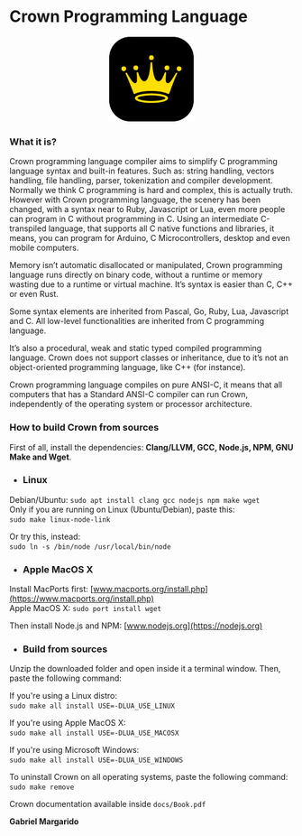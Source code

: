# Crown Programming Language

<center><img src="assets/crown-modern-icon.png" width="150px"></center>

### What it is?
Crown programming language compiler aims to simplify C programming language syntax and built-in features. Such as: string handling, vectors handling, file handling, parser, tokenization and compiler development. Normally we think C programming is hard and complex, this is actually truth. However with Crown programming language, the scenery has been changed, with a syntax near to Ruby, Javascript or Lua, even more people can program in C without programming in C. Using an intermediate C-transpiled language, that supports all C native functions and libraries, it means, you can program for Arduino, C Microcontrollers, desktop and even mobile computers.


Memory isn’t automatic disallocated or manipulated, Crown programming language runs directly on binary code, without a runtime or memory wasting due to a runtime or virtual machine. It’s syntax is easier than C, C++ or even Rust.

Some syntax elements are inherited from Pascal, Go, Ruby, Lua, Javascript and C. All low-level functionalities are inherited from C programming language.

It’s also a procedural, weak and static typed compiled programming language. Crown does not support classes or inheritance, due to it’s not an object-oriented programming language, like C++ (for instance).

Crown programming language compiles on pure ANSI-C, it means that all computers that has a Standard ANSI-C compiler can run Crown, independently of the operating system or processor architecture.


### How to build Crown from sources

First of all, install the dependencies: **Clang/LLVM, GCC, Node.js, NPM, GNU Make and Wget**.   

- ### Linux
Debian/Ubuntu: `sudo apt install clang gcc nodejs npm make wget`  
Only if you are running on Linux (Ubuntu/Debian), paste this:   
`sudo make linux-node-link`  


Or try this, instead:  
`sudo ln -s /bin/node /usr/local/bin/node`  


- ### Apple MacOS X
Install MacPorts first: [www.macports.org/install.php](https://www.macports.org/install.php)  
Apple MacOS X: `sudo port install wget`  

Then install Node.js and NPM: [www.nodejs.org](https://nodejs.org)

- ### Build from sources

Unzip the downloaded folder and open inside it a terminal window.
Then, paste the following command:

If you're using a Linux distro:  
`sudo make all install USE=-DLUA_USE_LINUX`

If you're using Apple MacOS X:  
`sudo make all install USE=-DLUA_USE_MACOSX`

If you're using Microsoft Windows:  
`sudo make all install USE=-DLUA_USE_WINDOWS`


To uninstall Crown on all operating systems, paste the following command:  
`sudo make remove`
  

Crown documentation available inside `docs/Book.pdf`   
    
**Gabriel Margarido**